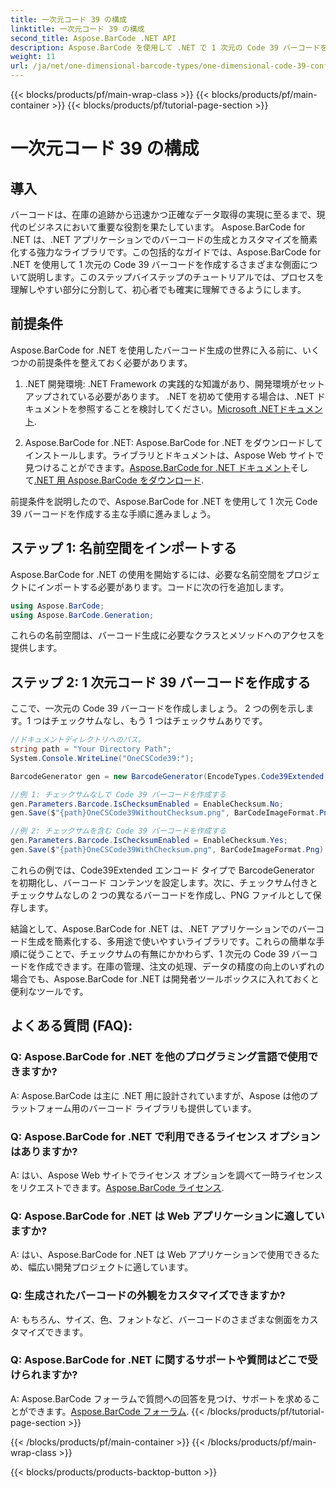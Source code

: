 ```yaml
---
title: 一次元コード 39 の構成
linktitle: 一次元コード 39 の構成
second_title: Aspose.BarCode .NET API
description: Aspose.BarCode を使用して .NET で 1 次元の Code 39 バーコードを生成する方法を学びます。開発者向けのステップバイステップのガイド。
weight: 11
url: /ja/net/one-dimensional-barcode-types/one-dimensional-code-39-configuration/
---
```


{{< blocks/products/pf/main-wrap-class >}}
{{< blocks/products/pf/main-container >}}
{{< blocks/products/pf/tutorial-page-section >}}

# 一次元コード 39 の構成


## 導入

バーコードは、在庫の追跡から迅速かつ正確なデータ取得の実現に至るまで、現代のビジネスにおいて重要な役割を果たしています。 Aspose.BarCode for .NET は、.NET アプリケーションでのバーコードの生成とカスタマイズを簡素化する強力なライブラリです。この包括的なガイドでは、Aspose.BarCode for .NET を使用して 1 次元の Code 39 バーコードを作成するさまざまな側面について説明します。このステップバイステップのチュートリアルでは、プロセスを理解しやすい部分に分割して、初心者でも確実に理解できるようにします。

## 前提条件

Aspose.BarCode for .NET を使用したバーコード生成の世界に入る前に、いくつかの前提条件を整えておく必要があります。

1.  .NET 開発環境: .NET Framework の実践的な知識があり、開発環境がセットアップされている必要があります。 .NET を初めて使用する場合は、.NET ドキュメントを参照することを検討してください。[Microsoft .NETドキュメント](https://docs.microsoft.com/en-us/dotnet/).

2. Aspose.BarCode for .NET: Aspose.BarCode for .NET をダウンロードしてインストールします。ライブラリとドキュメントは、Aspose Web サイトで見つけることができます。[Aspose.BarCode for .NET ドキュメント](https://reference.aspose.com/barcode/net/)そして[.NET 用 Aspose.BarCode をダウンロード](https://releases.aspose.com/barcode/net/).

前提条件を説明したので、Aspose.BarCode for .NET を使用して 1 次元 Code 39 バーコードを作成する主な手順に進みましょう。

## ステップ 1: 名前空間をインポートする
Aspose.BarCode for .NET の使用を開始するには、必要な名前空間をプロジェクトにインポートする必要があります。コードに次の行を追加します。

```csharp
using Aspose.BarCode;
using Aspose.BarCode.Generation;
```

これらの名前空間は、バーコード生成に必要なクラスとメソッドへのアクセスを提供します。

## ステップ 2: 1 次元コード 39 バーコードを作成する

ここで、一次元の Code 39 バーコードを作成しましょう。 2 つの例を示します。1 つはチェックサムなし、もう 1 つはチェックサムありです。

```csharp
//ドキュメントディレクトリへのパス。
string path = "Your Directory Path";
System.Console.WriteLine("OneCSCode39:");

BarcodeGenerator gen = new BarcodeGenerator(EncodeTypes.Code39Extended, "CODE");

//例 1: チェックサムなしで Code 39 バーコードを作成する
gen.Parameters.Barcode.IsChecksumEnabled = EnableChecksum.No;
gen.Save($"{path}OneCSCode39WithoutChecksum.png", BarCodeImageFormat.Png);

//例 2: チェックサムを含む Code 39 バーコードを作成する
gen.Parameters.Barcode.IsChecksumEnabled = EnableChecksum.Yes;
gen.Save($"{path}OneCSCode39WithChecksum.png", BarCodeImageFormat.Png);
```

これらの例では、Code39Extended エンコード タイプで BarcodeGenerator を初期化し、バーコード コンテンツを設定します。次に、チェックサム付きとチェックサムなしの 2 つの異なるバーコードを作成し、PNG ファイルとして保存します。

結論として、Aspose.BarCode for .NET は、.NET アプリケーションでのバーコード生成を簡素化する、多用途で使いやすいライブラリです。これらの簡単な手順に従うことで、チェックサムの有無にかかわらず、1 次元の Code 39 バーコードを作成できます。在庫の管理、注文の処理、データの精度の向上のいずれの場合でも、Aspose.BarCode for .NET は開発者ツールボックスに入れておくと便利なツールです。

## よくある質問 (FAQ):

### Q: Aspose.BarCode for .NET を他のプログラミング言語で使用できますか?
A: Aspose.BarCode は主に .NET 用に設計されていますが、Aspose は他のプラットフォーム用のバーコード ライブラリも提供しています。

### Q: Aspose.BarCode for .NET で利用できるライセンス オプションはありますか?
A: はい、Aspose Web サイトでライセンス オプションを調べて一時ライセンスをリクエストできます。[Aspose.BarCode ライセンス](https://purchase.aspose.com/temporary-license/).

### Q: Aspose.BarCode for .NET は Web アプリケーションに適していますか?
A: はい、Aspose.BarCode for .NET は Web アプリケーションで使用できるため、幅広い開発プロジェクトに適しています。

### Q: 生成されたバーコードの外観をカスタマイズできますか?
A: もちろん、サイズ、色、フォントなど、バーコードのさまざまな側面をカスタマイズできます。

### Q: Aspose.BarCode for .NET に関するサポートや質問はどこで受けられますか?
 A: Aspose.BarCode フォーラムで質問への回答を見つけ、サポートを求めることができます。[Aspose.BarCode フォーラム](https://forum.aspose.com/c/barcode/13).
{{< /blocks/products/pf/tutorial-page-section >}}

{{< /blocks/products/pf/main-container >}}
{{< /blocks/products/pf/main-wrap-class >}}

{{< blocks/products/products-backtop-button >}}
